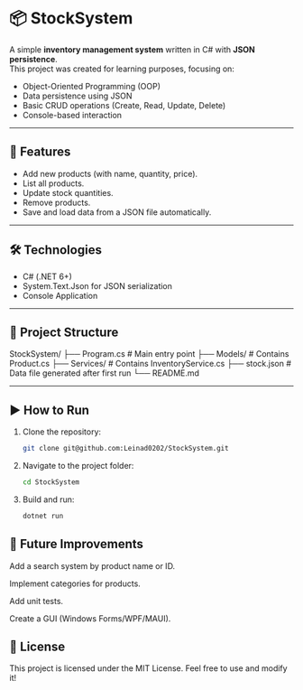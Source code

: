# 📦 StockSystem

A simple **inventory management system** written in C# with **JSON persistence**.  
This project was created for learning purposes, focusing on:

- Object-Oriented Programming (OOP)
- Data persistence using JSON
- Basic CRUD operations (Create, Read, Update, Delete)
- Console-based interaction

---

## 🚀 Features

- Add new products (with name, quantity, price).
- List all products.
- Update stock quantities.
- Remove products.
- Save and load data from a JSON file automatically.

---

## 🛠️ Technologies

- C# (.NET 6+)
- System.Text.Json for JSON serialization
- Console Application

---

## 📂 Project Structure

StockSystem/
├── Program.cs # Main entry point
├── Models/ # Contains Product.cs
├── Services/ # Contains InventoryService.cs
├── stock.json # Data file generated after first run
└── README.md

---

## ▶️ How to Run

1. Clone the repository:
   ```bash
   git clone git@github.com:Leinad0202/StockSystem.git

2. Navigate to the project folder:
   ```bash
   cd StockSystem

3. Build and run:
   ```bash
   dotnet run

## 📖 Future Improvements

Add a search system by product name or ID.

Implement categories for products.

Add unit tests.

Create a GUI (Windows Forms/WPF/MAUI).

## 📜 License

This project is licensed under the MIT License.
Feel free to use and modify it!
